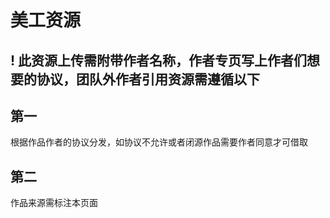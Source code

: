 # 美工资源 
! 此资源上传需附带作者名称，作者专页写上作者们想要的协议，团队外作者引用资源需遵循以下
-
## 第一
根据作品作者的协议分发，如协议不允许或者闭源作品需要作者同意才可借取

## 第二
作品来源需标注本页面
